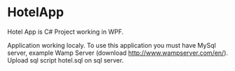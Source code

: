 HotelApp
========

Hotel App is C# Project working in WPF.

Application working localy. To use this application you must have 
MySql server, example Wamp Server (download http://www.wampserver.com/en/). Upload sql script hotel.sql on sql server.
